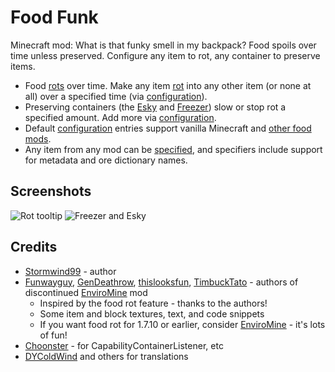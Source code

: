 # Food Funk

Minecraft mod: What is that funky smell in my backpack? Food spoils over time unless preserved. Configure any item to rot, any container to preserve items.

* Food [rots](https://github.com/Stormwind99/FoodFunk/wiki/Food-Spoiling-(Rot)) over time.  Make any item [rot](https://github.com/Stormwind99/FoodFunk/wiki/Food-Spoiling-(Rot)) into any other item (or none at all) over a specified time (via [configuration](https://github.com/Stormwind99/FoodFunk/wiki/Configuration)).
* Preserving containers (the [Esky](https://github.com/Stormwind99/FoodFunk/wiki/Esky) and [Freezer](https://github.com/Stormwind99/FoodFunk/wiki/Freezer)) slow or stop rot a specified amount.  Add more via [configuration](https://github.com/Stormwind99/FoodFunk/wiki/Configuration).
* Default [configuration](https://github.com/Stormwind99/FoodFunk/wiki/Configuration) entries support vanilla Minecraft and [other food mods](https://github.com/Stormwind99/FoodFunk/wiki/Compatibility). 
* Any item from any mod can be [specified](https://github.com/Stormwind99/FoodFunk/wiki/Configuration), and specifiers include support for metadata and ore dictionary names.

## Screenshots

![Rot tooltip](https://raw.githubusercontent.com/Stormwind99/FoodFunk/master/other/screenshots/tooltip.png)
![Freezer and Esky](https://raw.githubusercontent.com/Stormwind99/FoodFunk/master/other/screenshots/coldchests.png)

## Credits

* [Stormwind99](https://github.com/Stormwind99) - author
* [Funwayguy](https://github.com/Funwayguy), [GenDeathrow](https://github.com/GenDeathrow), [thislooksfun](https://github.com/thislooksfun), [TimbuckTato](https://github.com/TimbuckTato) - authors of discontinued [EnviroMine](https://minecraft.curseforge.com/projects/enviromine) mod
   * Inspired by the food rot feature - thanks to the authors!
   * Some item and block textures, text, and code snippets 
   * If you want food rot for 1.7.10 or earlier, consider [EnviroMine](https://minecraft.curseforge.com/projects/enviromine) - it's lots of fun!
* [Choonster](https://github.com/Choonster) - for CapabilityContainerListener, etc
* [DYColdWind](https://github.com/DYColdWind) and others for translations
